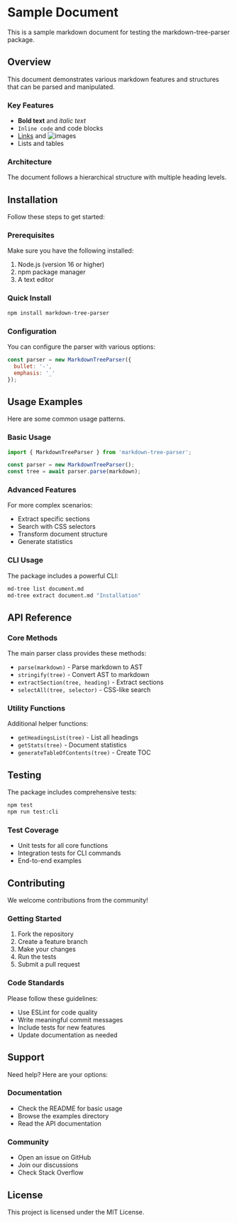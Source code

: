 # Sample Document

This is a sample markdown document for testing the markdown-tree-parser package.

## Overview

This document demonstrates various markdown features and structures that can be parsed and manipulated.

### Key Features

- **Bold text** and *italic text*
- `Inline code` and code blocks
- [Links](https://example.com) and ![images](image.png)
- Lists and tables

### Architecture

The document follows a hierarchical structure with multiple heading levels.

## Installation

Follow these steps to get started:

### Prerequisites

Make sure you have the following installed:

1. Node.js (version 16 or higher)
2. npm package manager
3. A text editor

### Quick Install

```bash
npm install markdown-tree-parser
```

### Configuration

You can configure the parser with various options:

```javascript
const parser = new MarkdownTreeParser({
  bullet: '-',
  emphasis: '_'
});
```

## Usage Examples

Here are some common usage patterns.

### Basic Usage

```javascript
import { MarkdownTreeParser } from 'markdown-tree-parser';

const parser = new MarkdownTreeParser();
const tree = await parser.parse(markdown);
```

### Advanced Features

For more complex scenarios:

- Extract specific sections
- Search with CSS selectors
- Transform document structure
- Generate statistics

### CLI Usage

The package includes a powerful CLI:

```bash
md-tree list document.md
md-tree extract document.md "Installation"
```

## API Reference

### Core Methods

The main parser class provides these methods:

- `parse(markdown)` - Parse markdown to AST
- `stringify(tree)` - Convert AST to markdown
- `extractSection(tree, heading)` - Extract sections
- `selectAll(tree, selector)` - CSS-like search

### Utility Functions

Additional helper functions:

- `getHeadingsList(tree)` - List all headings
- `getStats(tree)` - Document statistics
- `generateTableOfContents(tree)` - Create TOC

## Testing

The package includes comprehensive tests:

```bash
npm test
npm run test:cli
```

### Test Coverage

- Unit tests for all core functions
- Integration tests for CLI commands
- End-to-end examples

## Contributing

We welcome contributions from the community!

### Getting Started

1. Fork the repository
2. Create a feature branch
3. Make your changes
4. Run the tests
5. Submit a pull request

### Code Standards

Please follow these guidelines:

- Use ESLint for code quality
- Write meaningful commit messages
- Include tests for new features
- Update documentation as needed

## Support

Need help? Here are your options:

### Documentation

- Check the README for basic usage
- Browse the examples directory
- Read the API documentation

### Community

- Open an issue on GitHub
- Join our discussions
- Check Stack Overflow

## License

This project is licensed under the MIT License.
